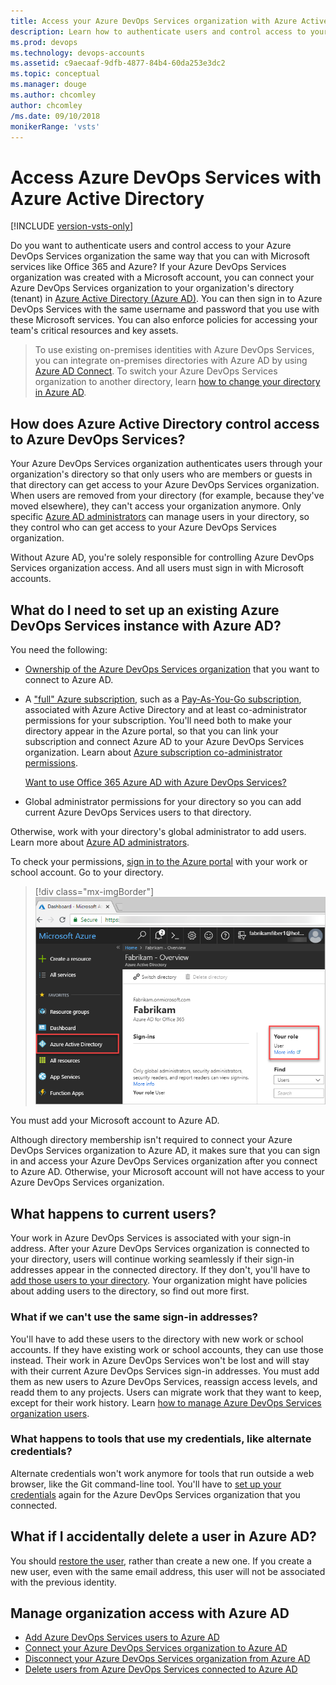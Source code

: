```yaml
---
title: Access your Azure DevOps Services organization with Azure Active Directory
description: Learn how to authenticate users and control access to your Azure DevOps Services organization the same way you can with Microsoft services like Office 365 and Azure AD
ms.prod: devops
ms.technology: devops-accounts
ms.assetid: c9aecaaf-9dfb-4877-84b4-60da253e3dc2
ms.topic: conceptual
ms.manager: douge
ms.author: chcomley
author: chcomley
/ms.date: 09/10/2018
monikerRange: 'vsts'
---
```


# Access Azure DevOps Services with Azure Active Directory

[!INCLUDE [version-vsts-only](../../_shared/version-vsts-only.md)]

Do you want to authenticate users and control access to
your Azure DevOps Services organization the same way that you
can with Microsoft services like Office 365 and Azure?
If your Azure DevOps Services organization was created with a Microsoft account,
you can connect your Azure DevOps Services organization to your
organization's directory (tenant) in
[Azure Active Directory (Azure AD)](/azure/active-directory/fundamentals/active-directory-whatis).
You can then sign in to Azure DevOps Services with the same username
and password that you use with these Microsoft services.
You can also enforce policies for accessing
your team's critical resources and key assets.

> To use existing on-premises identities with Azure DevOps Services,
> you can integrate on-premises directories with Azure AD by using
> [Azure AD Connect](https://azure.microsoft.com/documentation/articles/active-directory-aadconnect/).
> To switch your Azure DevOps Services organization to another directory,
> learn [how to change your directory in Azure AD](change-organization-location.md).

## How does Azure Active Directory control access to Azure DevOps Services?

Your Azure DevOps Services organization authenticates users
through your organization's directory so that
only users who are members or guests in that directory can
get access to your Azure DevOps Services organization.
When users are removed from your directory
(for example, because they've moved elsewhere),
they can't access your organization anymore.
Only specific [Azure AD administrators](https://azure.microsoft.com/documentation/articles/active-directory-assign-admin-roles/)
can manage users in your directory,
so they control who can get access to your Azure DevOps Services organization.

Without Azure AD, you're solely responsible for
controlling Azure DevOps Services organization access.
And all users must sign in with Microsoft accounts.

<a name="permissions"></a>

## What do I need to set up an existing Azure DevOps Services instance with Azure AD?

You need the following:

* [Ownership of the Azure DevOps Services organization](faq-add-delete-users.md#find-owner) that you want to connect to Azure AD.

* A ["full" Azure subscription](https://azure.microsoft.com/pricing/purchase-options/),
such as a [Pay-As-You-Go subscription](https://azure.microsoft.com/offers/ms-azr-0003p/),
associated with Azure Active Directory and at
least co-administrator permissions for your subscription.
You'll need both to make your directory appear in the Azure portal,
so that you can link your subscription and connect 
Azure AD to your Azure DevOps Services organization. Learn about
[Azure subscription co-administrator permissions](../billing/add-backup-billing-managers.md).

  [Want to use Office 365 Azure AD with Azure DevOps Services?](faq-azure-access.md#o365aad)

* Global administrator permissions for your directory so you can add current Azure DevOps Services users to that directory.

Otherwise, work with your directory's global administrator to add users.
Learn more about [Azure AD administrators](/azure/active-directory/users-groups-roles/directory-assign-admin-roles).

  To check your permissions, [sign in to the Azure portal](https://ms.portal.azure.com) with your
  work or school account. Go to your directory.

  > [!div class="mx-imgBorder"]  
  >![Check that you're a global administrator](_img/access-with-azure-ad/check-your-role-azure-active-directory.png)

You must add your Microsoft account to Azure AD.

Although directory membership isn't required to
connect your Azure DevOps Services organization to Azure AD, it makes sure that you can sign in and
access your Azure DevOps Services organization after you connect to Azure AD. Otherwise, your Microsoft account will not have access to
your Azure DevOps Services organization.

## What happens to current users?

Your work in Azure DevOps Services is associated with your sign-in address.
After your Azure DevOps Services organization is connected to your directory,
users will continue working seamlessly if their
sign-in addresses appear in the connected directory.
If they don't, you'll have to [add those users to your directory](add-users-to-aad.md#SetUpCurrentUsers).
Your organization might have policies about adding users to the directory,
so find out more first.

### What if we can't use the same sign-in addresses?  

You'll have to add these users to the directory with new work or school accounts.
If they have existing work or school accounts, they can use those instead. Their work in Azure DevOps Services
won't be lost and will stay with their current Azure DevOps Services sign-in addresses.  You must add them as new
users to Azure DevOps Services, reassign access levels, and readd them to any projects. Users can migrate work that they want to keep,
except for their work history. Learn [how to manage Azure DevOps Services organization users](add-organization-users-from-user-hub.md).

### What happens to tools that use my credentials, like alternate credentials?  

Alternate credentials won't work anymore for
tools that run outside a web browser, like the Git command-line tool.  You'll have
to [set up your credentials](http://support.microsoft.com/kb/2991274/) again for the Azure DevOps Services organization that you connected.

## What if I accidentally delete a user in Azure AD?

You should [restore the user](/azure/active-directory/active-directory-users-restore), rather than create a new one. If you create a new user, even with the same email address, this user will not be associated with the previous identity.

## Manage organization access with Azure AD

* [Add Azure DevOps Services users to Azure AD](add-users-to-aad.md)
* [Connect your Azure DevOps Services organization to Azure AD](connect-organization-to-aad.md)
* [Disconnect your Azure DevOps Services organization from Azure AD](disconnect-organization-from-aad.md)
* [Delete users from Azure DevOps Services connected to Azure AD](delete-users-from-services-aad.md)
